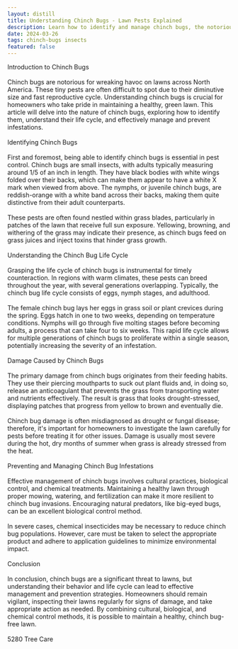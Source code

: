 ```yaml
---
layout: distill
title: Understanding Chinch Bugs - Lawn Pests Explained
description: Learn how to identify and manage chinch bugs, the notorious lawn pests, in this comprehensive guide.
date: 2024-03-26
tags: chinch-bugs insects
featured: false
---
```


Introduction to Chinch Bugs<br /><br />Chinch bugs are notorious for wreaking havoc on lawns across North America. These tiny pests are often difficult to spot due to their diminutive size and fast reproductive cycle. Understanding chinch bugs is crucial for homeowners who take pride in maintaining a healthy, green lawn. This article will delve into the nature of chinch bugs, exploring how to identify them, understand their life cycle, and effectively manage and prevent infestations.<br /><br />Identifying Chinch Bugs<br /><br />First and foremost, being able to identify chinch bugs is essential in pest control. Chinch bugs are small insects, with adults typically measuring around 1/5 of an inch in length. They have black bodies with white wings folded over their backs, which can make them appear to have a white X mark when viewed from above. The nymphs, or juvenile chinch bugs, are reddish-orange with a white band across their backs, making them quite distinctive from their adult counterparts.<br /><br />These pests are often found nestled within grass blades, particularly in patches of the lawn that receive full sun exposure. Yellowing, browning, and withering of the grass may indicate their presence, as chinch bugs feed on grass juices and inject toxins that hinder grass growth.<br /><br />Understanding the Chinch Bug Life Cycle<br /><br />Grasping the life cycle of chinch bugs is instrumental for timely counteraction. In regions with warm climates, these pests can breed throughout the year, with several generations overlapping. Typically, the chinch bug life cycle consists of eggs, nymph stages, and adulthood.<br /><br />The female chinch bug lays her eggs in grass soil or plant crevices during the spring. Eggs hatch in one to two weeks, depending on temperature conditions. Nymphs will go through five molting stages before becoming adults, a process that can take four to six weeks. This rapid life cycle allows for multiple generations of chinch bugs to proliferate within a single season, potentially increasing the severity of an infestation.<br /><br />Damage Caused by Chinch Bugs<br /><br />The primary damage from chinch bugs originates from their feeding habits. They use their piercing mouthparts to suck out plant fluids and, in doing so, release an anticoagulant that prevents the grass from transporting water and nutrients effectively. The result is grass that looks drought-stressed, displaying patches that progress from yellow to brown and eventually die.<br /><br />Chinch bug damage is often misdiagnosed as drought or fungal disease; therefore, it's important for homeowners to investigate the lawn carefully for pests before treating it for other issues. Damage is usually most severe during the hot, dry months of summer when grass is already stressed from the heat.<br /><br />Preventing and Managing Chinch Bug Infestations<br /><br />Effective management of chinch bugs involves cultural practices, biological control, and chemical treatments. Maintaining a healthy lawn through proper mowing, watering, and fertilization can make it more resilient to chinch bug invasions. Encouraging natural predators, like big-eyed bugs, can be an excellent biological control method.<br /><br />In severe cases, chemical insecticides may be necessary to reduce chinch bug populations. However, care must be taken to select the appropriate product and adhere to application guidelines to minimize environmental impact.<br /><br />Conclusion<br /><br />In conclusion, chinch bugs are a significant threat to lawns, but understanding their behavior and life cycle can lead to effective management and prevention strategies. Homeowners should remain vigilant, inspecting their lawns regularly for signs of damage, and take appropriate action as needed. By combining cultural, biological, and chemical control methods, it is possible to maintain a healthy, chinch bug-free lawn.<br /><br />5280 Tree Care
